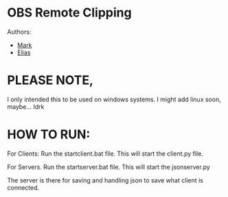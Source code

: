 # OBS Remote Clipping

Authors: 
- [Mark](https://github.com/MarkSmrnw)
- [Elias](https://github.com/TeelichtFoxy)

# PLEASE NOTE,
I only intended this to be used on windows systems.
I might add linux soon, maybe... Idrk

# HOW TO RUN:

For Clients: Run the startclient.bat file.
This will start the client.py file.

For Servers. Run the startserver.bat file.
This will start the jsonserver.py

The server is there for saving and handling json to save what client is connected.